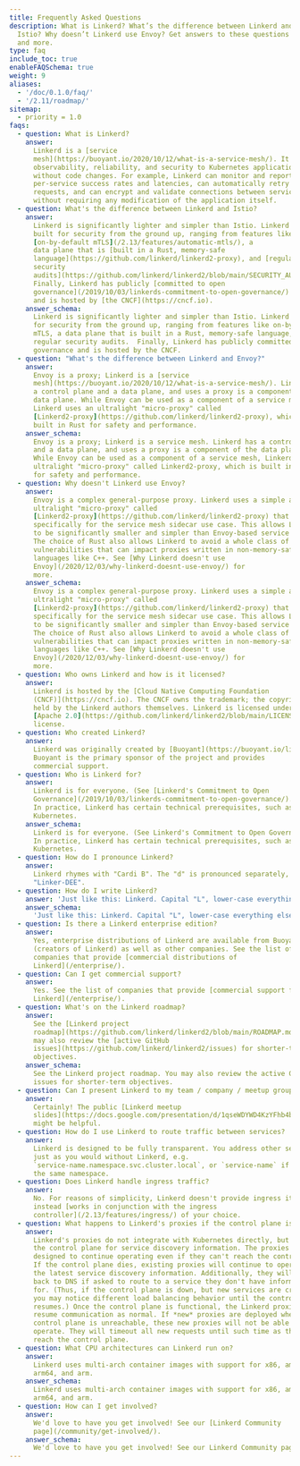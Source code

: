 ```yaml
---
title: Frequently Asked Questions
description: What is Linkerd? What’s the difference between Linkerd and
  Istio? Why doesn’t Linkerd use Envoy? Get answers to these questions
  and more.
type: faq
include_toc: true
enableFAQSchema: true
weight: 9
aliases:
  - '/doc/0.1.0/faq/'
  - '/2.11/roadmap/'
sitemap:
  - priority = 1.0
faqs:
  - question: What is Linkerd?
    answer:
      Linkerd is a [service
      mesh](https://buoyant.io/2020/10/12/what-is-a-service-mesh/). It adds
      observability, reliability, and security to Kubernetes applications
      without code changes. For example, Linkerd can monitor and report
      per-service success rates and latencies, can automatically retry failed
      requests, and can encrypt and validate connections between services, all
      without requiring any modification of the application itself.
  - question: What's the difference between Linkerd and Istio?
    answer:
      Linkerd is significantly lighter and simpler than Istio. Linkerd is
      built for security from the ground up, ranging from features like
      [on-by-default mTLS](/2.13/features/automatic-mtls/), a
      data plane that is [built in a Rust, memory-safe
      language](https://github.com/linkerd/linkerd2-proxy), and [regular
      security
      audits](https://github.com/linkerd/linkerd2/blob/main/SECURITY_AUDIT.pdf).
      Finally, Linkerd has publicly [committed to open
      governance](/2019/10/03/linkerds-commitment-to-open-governance/)
      and is hosted by [the CNCF](https://cncf.io).
    answer_schema:
      Linkerd is significantly lighter and simpler than Istio. Linkerd is built
      for security from the ground up, ranging from features like on-by-default
      mTLS, a data plane that is built in a Rust, memory-safe language, and
      regular security audits.  Finally, Linkerd has publicly committed to open
      governance and is hosted by the CNCF.
  - question: "What's the difference between Linkerd and Envoy?"
    answer:
      Envoy is a proxy; Linkerd is a [service
      mesh](https://buoyant.io/2020/10/12/what-is-a-service-mesh/). Linkerd has
      a control plane and a data plane, and uses a proxy is a component of the
      data plane. While Envoy can be used as a component of a service mesh,
      Linkerd uses an ultralight "micro-proxy" called
      [Linkerd2-proxy](https://github.com/linkerd/linkerd2-proxy), which is
      built in Rust for safety and performance.
    answer_schema:
      Envoy is a proxy; Linkerd is a service mesh. Linkerd has a control plane
      and a data plane, and uses a proxy is a component of the data plane.
      While Envoy can be used as a component of a service mesh, Linkerd uses an
      ultralight "micro-proxy" called Linkerd2-proxy, which is built in Rust
      for safety and performance.
  - question: Why doesn't Linkerd use Envoy?
    answer:
      Envoy is a complex general-purpose proxy. Linkerd uses a simple and
      ultralight "micro-proxy" called
      [Linkerd2-proxy](https://github.com/linkerd/linkerd2-proxy) that is built
      specifically for the service mesh sidecar use case. This allows Linkerd
      to be significantly smaller and simpler than Envoy-based service meshes.
      The choice of Rust also allows Linkerd to avoid a whole class of CVEs and
      vulnerabilities that can impact proxies written in non-memory-safe
      languages like C++. See [Why Linkerd doesn't use
      Envoy](/2020/12/03/why-linkerd-doesnt-use-envoy/) for
      more.
    answer_schema:
      Envoy is a complex general-purpose proxy. Linkerd uses a simple and
      ultralight "micro-proxy" called
      [Linkerd2-proxy](https://github.com/linkerd/linkerd2-proxy) that is built
      specifically for the service mesh sidecar use case. This allows Linkerd
      to be significantly smaller and simpler than Envoy-based service meshes.
      The choice of Rust also allows Linkerd to avoid a whole class of CVEs and
      vulnerabilities that can impact proxies written in non-memory-safe
      languages like C++. See [Why Linkerd doesn't use
      Envoy](/2020/12/03/why-linkerd-doesnt-use-envoy/) for
      more.
  - question: Who owns Linkerd and how is it licensed?
    answer:
      Linkerd is hosted by the [Cloud Native Computing Foundation
      (CNCF)](https://cncf.io). The CNCF owns the trademark; the copyright is
      held by the Linkerd authors themselves. Linkerd is licensed under the
      [Apache 2.0](https://github.com/linkerd/linkerd2/blob/main/LICENSE)
      license.
  - question: Who created Linkerd?
    answer:
      Linkerd was originally created by [Buoyant](https://buoyant.io/linkerd).
      Buoyant is the primary sponsor of the project and provides
      commercial support.
  - question: Who is Linkerd for?
    answer:
      Linkerd is for everyone. (See [Linkerd's Commitment to Open
      Governance](/2019/10/03/linkerds-commitment-to-open-governance/).)
      In practice, Linkerd has certain technical prerequisites, such as
      Kubernetes.
    answer_schema:
      Linkerd is for everyone. (See Linkerd's Commitment to Open Governance.)
      In practice, Linkerd has certain technical prerequisites, such as
      Kubernetes.
  - question: How do I pronounce Linkerd?
    answer:
      Linkerd rhymes with "Cardi B". The "d" is pronounced separately, as in
      "Linker-DEE".
  - question: How do I write Linkerd?
    answer: 'Just like this: Linkerd. Capital "L", lower-case everything else.'
    answer_schema:
      'Just like this: Linkerd. Capital "L", lower-case everything else.'
  - question: Is there a Linkerd enterprise edition?
    answer:
      Yes, enterprise distributions of Linkerd are available from Buoyant
      (creators of Linkerd) as well as other companies. See the list of
      companies that provide [commercial distributions of
      Linkerd](/enterprise/).
  - question: Can I get commercial support?
    answer:
      Yes. See the list of companies that provide [commercial support for
      Linkerd](/enterprise/).
  - question: What's on the Linkerd roadmap?
    answer:
      See the [Linkerd project
      roadmap](https://github.com/linkerd/linkerd2/blob/main/ROADMAP.md). You
      may also review the [active GitHub
      issues](https://github.com/linkerd/linkerd2/issues) for shorter-term
      objectives.
    answer_schema:
      See the Linkerd project roadmap. You may also review the active GitHub
      issues for shorter-term objectives.
  - question: Can I present Linkerd to my team / company / meetup group?
    answer:
      Certainly! The public [Linkerd meetup
      slides](https://docs.google.com/presentation/d/1qseWDYWD4KzYFhb4bcp8WuDPYFVwB8sYeNnjCsgDUOw/edit)
      might be helpful.
  - question: How do I use Linkerd to route traffic between services?
    answer:
      Linkerd is designed to be fully transparent. You address other services
      just as you would without Linkerd, e.g.
      `service-name.namespace.svc.cluster.local`, or `service-name` if within
      the same namespace.
  - question: Does Linkerd handle ingress traffic?
    answer:
      No. For reasons of simplicity, Linkerd doesn't provide ingress itself, but
      instead [works in conjunction with the ingress
      controller](/2.13/features/ingress/) of your choice.
  - question: What happens to Linkerd's proxies if the control plane is down?
    answer:
      Linkerd's proxies do not integrate with Kubernetes directly, but rely on
      the control plane for service discovery information. The proxies are
      designed to continue operating even if they can't reach the control plane.
      If the control plane dies, existing proxies will continue to operate with
      the latest service discovery information. Additionally, they will fall
      back to DNS if asked to route to a service they don't have information
      for. (Thus, if the control plane is down, but new services are created,
      you may notice different load balancing behavior until the control plane
      resumes.) Once the control plane is functional, the Linkerd proxies will
      resume communication as normal. If *new* proxies are deployed when the
      control plane is unreachable, these new proxies will not be able to
      operate. They will timeout all new requests until such time as they can
      reach the control plane.
  - question: What CPU architectures can Linkerd run on?
    answer:
      Linkerd uses multi-arch container images with support for x86, amd64,
      arm64, and arm.
    answer_schema:
      Linkerd uses multi-arch container images with support for x86, amd64,
      arm64, and arm.
  - question: How can I get involved?
    answer:
      We'd love to have you get involved! See our [Linkerd Community
      page](/community/get-involved/).
    answer_schema:
      We'd love to have you get involved! See our Linkerd Community page.
---
```

